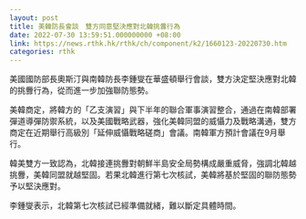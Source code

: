 ```yaml
---
layout: post
title: 美韓防長會談　雙方同意堅決應對北韓挑釁行為
date: 2022-07-30 13:59:51.000000000 +08:00
link: https://news.rthk.hk/rthk/ch/component/k2/1660123-20220730.htm
categories: rthk
---
```


美國國防部長奧斯汀與南韓防長李鍾燮在華盛頓舉行會談，雙方決定堅決應對北韓的挑釁行為，從而進一步加強聯防態勢。

美韓商定，將韓方的「乙支演習」與下半年的聯合軍事演習整合，通過在南韓部署彈道導彈防禦系統，以及美國戰略武器，強化美韓同盟的威懾力及戰略溝通，雙方商定在近期舉行高級別「延伸威懾戰略磋商」會議。南韓軍方預計會議在9月舉行。

韓美雙方一致認為，北韓接連挑釁對朝鮮半島安全局勢構成嚴重威脅，強調北韓越挑釁，美韓同盟就越堅固。若果北韓進行第七次核試，美韓將基於堅固的聯防態勢予以堅決應對。

李鍾燮表示，北韓第七次核試已經準備就緒，難以斷定具體時間。
